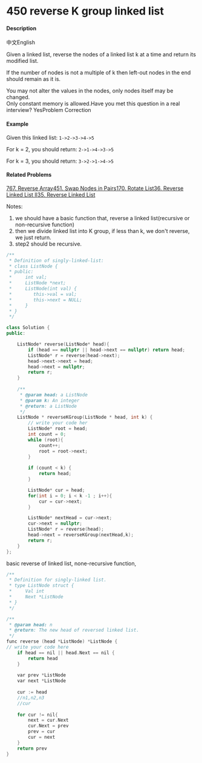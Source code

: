 # 450 reverse K group linked list



#### Description

中文English

Given a linked list, reverse the nodes of a linked list k at a time and return its modified list.

If the number of nodes is not a multiple of k then left-out nodes in the end should remain as it is.

You may not alter the values in the nodes, only nodes itself may be changed.  
Only constant memory is allowed.Have you met this question in a real interview?  YesProblem Correction

#### Example

Given this linked list: `1->2->3->4->5`

For k = 2, you should return: `2->1->4->3->5`

For k = 3, you should return: `3->2->1->4->5`

#### Related Problems

[767. Reverse Array](https://www.lintcode.com/problem/reverse-array)[451. Swap Nodes in Pairs](https://www.lintcode.com/problem/swap-nodes-in-pairs)[170. Rotate List](https://www.lintcode.com/problem/rotate-list)[36. Reverse Linked List II](https://www.lintcode.com/problem/reverse-linked-list-ii)[35. Reverse Linked List](https://www.lintcode.com/problem/reverse-linked-list)

Notes:

1.  we should have a basic function that, reverse a linked list\(recursive or non-recursive function\)
2.  then we divide linked list into K group, if less than k, we don't reverse, we just return.
3.  step2 should be recursive.

```cpp
/**
 * Definition of singly-linked-list:
 * class ListNode {
 * public:
 *     int val;
 *     ListNode *next;
 *     ListNode(int val) {
 *        this->val = val;
 *        this->next = NULL;
 *     }
 * }
 */

class Solution {
public:

    ListNode* reverse(ListNode* head){
        if (head == nullptr || head->next == nullptr) return head;
        ListNode* r = reverse(head->next);
        head->next->next = head;
        head->next = nullptr;
        return r;
    }
    
    /**
     * @param head: a ListNode
     * @param k: An integer
     * @return: a ListNode
     */
    ListNode * reverseKGroup(ListNode * head, int k) {
        // write your code her
        ListNode* root = head;
        int count = 0;
        while (root){
            count++;
            root = root->next;
        }
        
        if (count < k) {
            return head;
        }

        ListNode* cur = head;
        for(int i = 0; i < k -1 ; i++){
            cur = cur->next;
        }

        ListNode* nextHead = cur->next;
        cur->next = nullptr;
        ListNode* r = reverse(head);
        head->next = reverseKGroup(nextHead,k);
        return r;
    }
};
```

basic reverse of linked list, none-recursive function,

```cpp
/**
 * Definition for singly-linked list.
 * type ListNode struct {
 *     Val int
 *     Next *ListNode
 * }
 */

/**
 * @param head: n
 * @return: The new head of reversed linked list.
 */
func reverse (head *ListNode) *ListNode {
// write your code here
    if head == nil || head.Next == nil {
        return head
    }
    
    var prev *ListNode
    var next *ListNode
    
    cur := head
    //n1,n2,n3 
    //cur
    
    for cur != nil{
        next = cur.Next
        cur.Next = prev
        prev = cur 
        cur = next
    }
    return prev 
}

```

